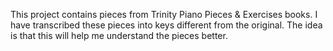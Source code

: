 This project contains pieces from Trinity Piano Pieces & Exercises books. I have transcribed these pieces into keys different from the original. The idea is that this will help me understand the pieces better.